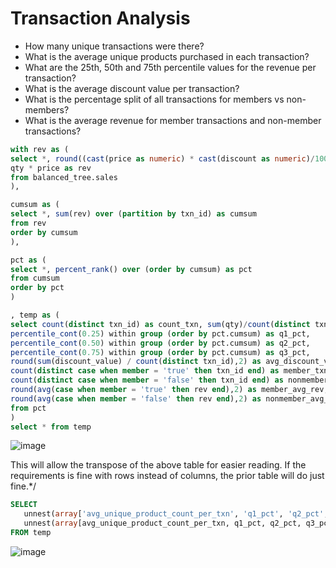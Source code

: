 # Transaction Analysis

- How many unique transactions were there?
- What is the average unique products purchased in each transaction?
- What are the 25th, 50th and 75th percentile values for the revenue per transaction?
- What is the average discount value per transaction?
- What is the percentage split of all transactions for members vs non-members?
- What is the average revenue for member transactions and non-member transactions?

```sql
with rev as (
select *, round((cast(price as numeric) * cast(discount as numeric)/100) * qty,2) as discount_value,
qty * price as rev
from balanced_tree.sales
), 

cumsum as (
select *, sum(rev) over (partition by txn_id) as cumsum 
from rev
order by cumsum 
),  

pct as (
select *, percent_rank() over (order by cumsum) as pct
from cumsum
order by pct 
) 

, temp as (
select count(distinct txn_id) as count_txn, sum(qty)/count(distinct txn_id) as avg_unique_product_count_per_txn, 
percentile_cont(0.25) within group (order by pct.cumsum) as q1_pct,
percentile_cont(0.50) within group (order by pct.cumsum) as q2_pct,
percentile_cont(0.75) within group (order by pct.cumsum) as q3_pct,
round(sum(discount_value) / count(distinct txn_id),2) as avg_discount_value_per_txn,
count(distinct case when member = 'true' then txn_id end) as member_txn_count,
count(distinct case when member = 'false' then txn_id end) as nonmember_txn_count,
round(avg(case when member = 'true' then rev end),2) as member_avg_rev,
round(avg(case when member = 'false' then rev end),2) as nonmember_avg_rev
from pct 
) 
select * from temp
``` 
![image](https://user-images.githubusercontent.com/87967846/148576866-1c313e08-e7d8-44df-8b9b-d23569ab7e0f.png)

This will allow the transpose of the above table for easier reading. If the requirements is fine with rows instead of columns, the prior table will do just fine.*/ 

```sql
SELECT
   unnest(array['avg_unique_product_count_per_txn', 'q1_pct', 'q2_pct', 'q3_pct', 'avg_discount_value_per_txn', 'member_txn_count', 'nonmember_txn_count', 'member_avg_rev', 'nonmember_avg_rev']) AS "Metrics",
   unnest(array[avg_unique_product_count_per_txn, q1_pct, q2_pct, q3_pct, avg_discount_value_per_txn, member_txn_count, nonmember_txn_count, member_avg_rev, nonmember_avg_rev]) AS "Values"
FROM temp
```
![image](https://user-images.githubusercontent.com/87967846/148576984-b28e5da6-3cda-41a2-904e-eeefebfe348d.png)
